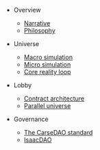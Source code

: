 <!-- docs/_sidebar.md -->

- Overview

  - [Narrative](eng/narrative.md)
  - [Philosophy](eng/philosophy.md)

- Universe

  - [Macro simulation](eng/universe-macro.md)
  - [Micro simulation](eng/universe-micro.md)
  - [Core reality loop](eng/universe-loop.md)

- Lobby

  - [Contract architecture](eng/lobby-architecture.md)
  - [Parallel universe](eng/lobby-universes.md)

- Governance

  - [The CarseDAO standard](eng/carsedao.md)
  - [IsaacDAO](eng/isaacdao.md)